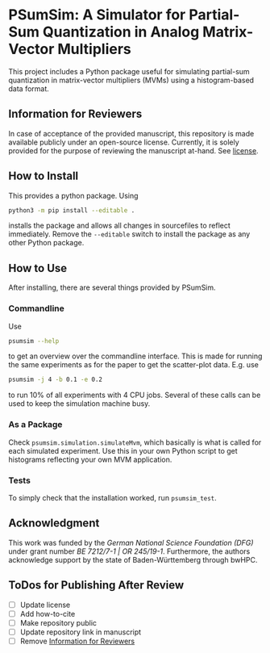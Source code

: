 # PSumSim: A Simulator for Partial-Sum Quantization in Analog Matrix-Vector Multipliers
This project includes a Python package useful for simulating partial-sum
quantization in matrix-vector multipliers (MVMs) using a histogram-based
data format.

## Information for Reviewers
In case of acceptance of the provided manuscript, this repository is made available
publicly under an open-source license. Currently, it is solely provided
for the purpose of reviewing the manuscript at-hand. See [license](LICENSE.md).

## How to Install
This provides a python package. Using
```bash
python3 -m pip install --editable .
```
installs the package and allows all changes in sourcefiles to reflect immediately.
Remove the `--editable` switch to install the package as any other Python
package.

## How to Use
After installing, there are several things provided by PSumSim.

### Commandline
Use
```bash
psumsim --help
```
to get an overview over the commandline interface. This is made for running
the same experiments as for the paper to get the scatter-plot data.
E.g. use
```bash
psumsim -j 4 -b 0.1 -e 0.2
```
to run 10% of all experiments with 4 CPU jobs. Several of these calls can be
used to keep the simulation machine busy.

### As a Package
Check `psumsim.simulation.simulateMvm`, which basically is what is called for
each simulated experiment. Use this in your own Python script to get histograms
reflecting your own MVM application.

### Tests
To simply check that the installation worked, run `psumsim_test`.

## Acknowledgment
This work was funded by the *German National Science Foundation (DFG)* under
grant number *BE 7212/7-1 | OR 245/19-1*. Furthermore, the authors acknowledge
support by the state of Baden-Württemberg through bwHPC.

## ToDos for Publishing After Review

- [ ] Update license
- [ ] Add how-to-cite
- [ ] Make repository public
- [ ] Update repository link in manuscript
- [ ] Remove [Information for Reviewers](#information-for-reviewers)
